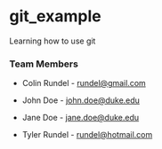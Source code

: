 # git_example

Learning how to use git


### Team Members

* Colin Rundel - rundel@gmail.com

* John Doe - john.doe@duke.edu

* Jane Doe - jane.doe@duke.edu

* Tyler Rundel - rundel@hotmail.com
